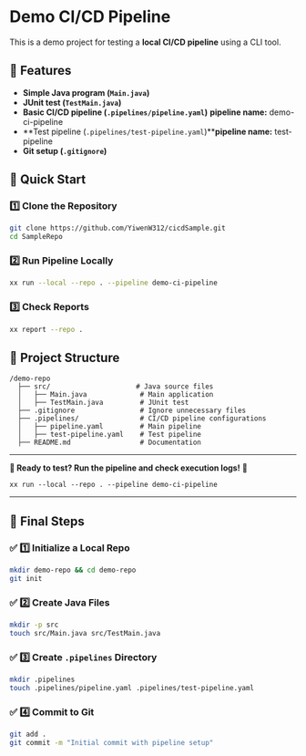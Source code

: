 # Demo CI/CD Pipeline

This is a demo project for testing a **local CI/CD pipeline** using a CLI tool.

## 📌 Features

- **Simple Java program (`Main.java`)**
- **JUnit test (`TestMain.java`)**
- **Basic CI/CD pipeline (`.pipelines/pipeline.yaml`)** **pipeline name:** demo-ci-pipeline
- **Test pipeline (`.pipelines/test-pipeline.yaml`)****pipeline name:** test-pipeline
- **Git setup (`.gitignore`)**

## 🚀 Quick Start

### 1️⃣ Clone the Repository

```sh
git clone https://github.com/YiwenW312/cicdSample.git
cd SampleRepo
```

### 2️⃣ Run Pipeline Locally

```sh
xx run --local --repo . --pipeline demo-ci-pipeline
```

### 3️⃣ Check Reports

```sh
xx report --repo .
```

## 📂 Project Structure

```
/demo-repo
  ├── src/                     # Java source files
  │   ├── Main.java             # Main application
  │   ├── TestMain.java         # JUnit test
  ├── .gitignore                # Ignore unnecessary files
  ├── .pipelines/               # CI/CD pipeline configurations
  │   ├── pipeline.yaml         # Main pipeline
  │   ├── test-pipeline.yaml    # Test pipeline
  ├── README.md                 # Documentation
```

---

**🎯 Ready to test? Run the pipeline and check execution logs!** 🚀

```
xx run --local --repo . --pipeline demo-ci-pipeline
```

---

## **📌 Final Steps**

### **✅ 1️⃣ Initialize a Local Repo**

```sh
mkdir demo-repo && cd demo-repo
git init
```

### **✅ 2️⃣ Create Java Files**

```sh
mkdir -p src
touch src/Main.java src/TestMain.java
```

### **✅ 3️⃣ Create `.pipelines` Directory**

```sh
mkdir .pipelines
touch .pipelines/pipeline.yaml .pipelines/test-pipeline.yaml
```

### **✅ 4️⃣ Commit to Git**

```sh
git add .
git commit -m "Initial commit with pipeline setup"
```

